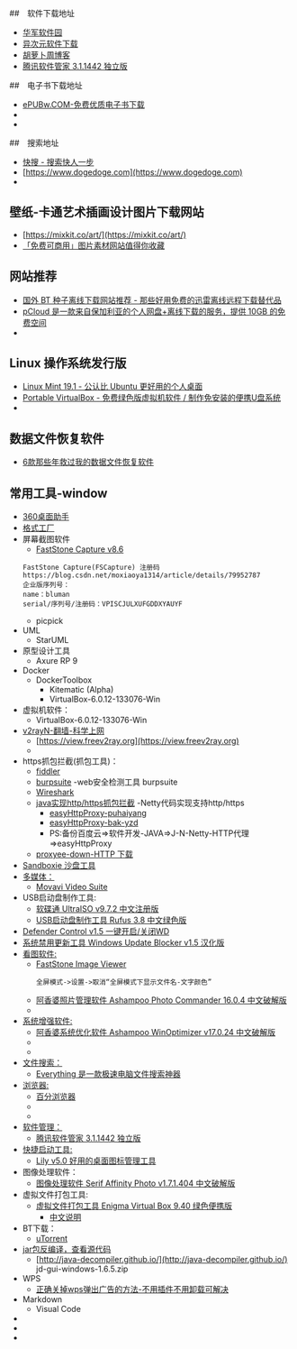 ##　软件下载地址
- [华军软件园](http://search.onlinedown.net/search_list.php?searchsid=1&searchname=pdf&button=)
- [异次元软件下载](http://search.onlinedown.net/search_list.php?searchsid=1&searchname=pdf&button=)
- [胡萝卜周博客](http://www.carrotchou.blog/)
- [腾讯软件管家 3.1.1442 独立版](http://www.carrotchou.blog/27791.html)



##　电子书下载地址
- [ePUBw.COM-免费优质电子书下载](https://epubw.com)
- []()
- []()

##　搜索地址
- [快搜 - 搜索快人一步](https://search.chongbuluo.com)
- [https://www.dogedoge.com](https://www.dogedoge.com)
- []()

## 壁纸-卡通艺术插画设计图片下载网站
- [https://mixkit.co/art/](https://mixkit.co/art/)
- [「免费可商用」图片素材网站值得你收藏](https://www.iplaysoft.com/free-images.html)

## 网站推荐
- [国外 BT 种子离线下载网站推荐 - 那些好用免费的迅雷离线远程下载替代品](https://www.iplaysoft.com/bt-cloud-download.html)
- [pCloud 是一款来自保加利亚的个人网盘+离线下载的服务，提供 10GB 的免费空间](https://www.iplaysoft.com/bt-cloud-download.html)
- []()

## Linux 操作系统发行版
- [Linux Mint 19.1 - 公认比 Ubuntu 更好用的个人桌面](https://www.iplaysoft.com/linux-mint.html)
- [Portable VirtualBox - 免费绿色版虚拟机软件 / 制作免安装的便携U盘系统](https://www.iplaysoft.com/portable-virtualbox.html)
- []()

## 数据文件恢复软件
- [6款那些年救过我的数据文件恢复软件](https://www.iplaysoft.com/data-recovery-tools.html)

## 常用工具-window
- [360桌面助手](http://www.360.cn/desktop/)
- [格式工厂]()
- 屏幕截图软件
    - [FastStone Capture v8.6](http://www.onlinedown.net/soft/44264.htm)
    ```
    FastStone Capture(FSCapture) 注册码
    https://blog.csdn.net/moxiaoya1314/article/details/79952787
    企业版序列号：
    name：bluman
    serial/序列号/注册码：VPISCJULXUFGDDXYAUYF
    ```
    - picpick
- UML
    - StarUML
- 原型设计工具
    - Axure RP 9
- Docker
    - DockerToolbox
        - Kitematic (Alpha)
        - VirtualBox-6.0.12-133076-Win
- 虚拟机软件：
    - VirtualBox-6.0.12-133076-Win
- [v2rayN-翻墙-科学上网](https://github.com/2dust/v2rayN/releases)
    - [https://view.freev2ray.org](https://view.freev2ray.org)
    -
- https抓包拦截(抓包工具)：
    - [fiddler]()
    - [burpsuite]() -web安全检测工具 burpsuite
    - [Wireshark]()
    - [java实现http/https抓包拦截](https://blog.csdn.net/puhaiyang/article/details/102649498) -Netty代码实现支持http/https
        - [easyHttpProxy-puhaiyang](https://github.com/puhaiyang/easyHttpProxy)
        - [easyHttpProxy-bak-yzd](https://github.com/yaozd/easyHttpProxy)
        - PS:备份百度云=>软件开发-JAVA=>J-N-Netty-HTTP代理=>easyHttpProxy
    - [proxyee-down-HTTP 下载](https://github.com/proxyee-down-org/proxyee-down)
- [Sandboxie 沙盘工具](https://www.iplaysoft.com/sandboxie.html)
- [多媒体：]()
    - [Movavi Video Suite](http://www.carrotchou.blog/7517.html)
- USB启动盘制作工具:
    - [软碟通 UltraISO v9.7.2 中文注册版](http://www.carrotchou.blog/5291.html)
    - [USB启动盘制作工具 Rufus 3.8 中文绿色版](http://www.carrotchou.blog/184.html)
- [Defender Control v1.5 一键开启/关闭WD](http://www.carrotchou.blog/27785.html)
- [系统禁用更新工具 Windows Update Blocker v1.5 汉化版](http://www.carrotchou.blog/15212.html)
- [看图软件:]()
    - [FastStone Image Viewer](http://www.carrotchou.blog/14935.html)
        ```
        全屏模式->设置->取消“全屏模式下显示文件名-文字颜色”
        ```
    - [阿香婆照片管理软件 Ashampoo Photo Commander 16.0.4 中文破解版](http://www.carrotchou.blog/10478.html)
    - []()
- [系统增强软件:]()
    - [阿香婆系统优化软件 Ashampoo WinOptimizer v17.0.24 中文破解版](http://www.carrotchou.blog/22843.html)
    - []()
    - []()
- [文件搜索：]()
    - [Everything 是一款极速电脑文件搜索神器](http://www.carrotchou.blog/1100.html)
- [浏览器:]()
    - [百分浏览器](http://www.carrotchou.blog/22166.html)
    - []()
    - []()
- [软件管理：]()
    - [腾讯软件管家 3.1.1442 独立版](http://www.carrotchou.blog/27791.html)
- [快捷启动工具:]()
    - [Lily v5.0 好用的桌面图标管理工具](http://www.carrotchou.blog/14794.html)
- 图像处理软件：
    - [图像处理软件 Serif Affinity Photo v1.7.1.404 中文破解版](http://www.carrotchou.blog/8622.html)
- 虚拟文件打包工具:
    - [虚拟文件打包工具 Enigma Virtual Box 9.40 绿色便携版](https://enigmaprotector.com/cn/aboutvb.html)
        - [中文说明](http://www.carrotchou.blog/14335.html)
- BT下载：
    - [uTorrent](https://www.utorrent.com/intl/zh_cn/)
- [jar包反编译，查看源代码](https://blog.csdn.net/neverstopforcode/article/details/80913324)
    - [http://java-decompiler.github.io/](http://java-decompiler.github.io/) jd-gui-windows-1.6.5.zip
- WPS
    - [正确关掉wps弹出广告的方法-不用插件不用卸载可解决](https://baijiahao.baidu.com/s?id=1627231822074106266&wfr=spider&for=pc)
- Markdown
    - Visual Code
- []()
- []()
- []()
